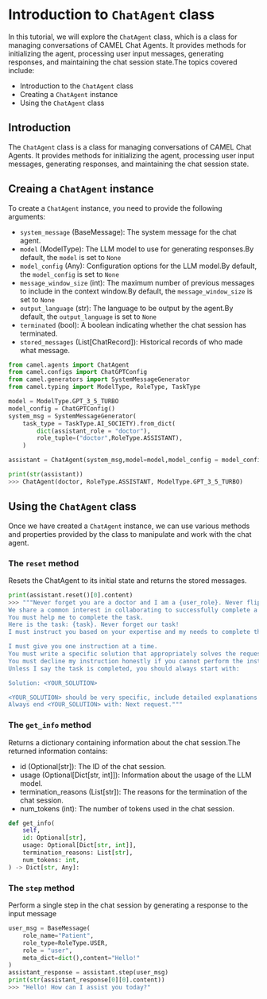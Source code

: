 # Introduction to `ChatAgent` class
In this tutorial, we will explore the `ChatAgent` class, which is a class for managing conversations of CAMEL Chat Agents. It provides methods for initializing the agent, processing user input messages, generating responses, and maintaining the chat session state.The topics covered include:
- Introduction to the `ChatAgent` class
- Creating a `ChatAgent` instance
- Using the `ChatAgent` class


## Introduction
 The `ChatAgent` class is a class for managing conversations of CAMEL Chat Agents. It provides methods for initializing the agent, processing user input messages, generating responses, and maintaining the chat session state.

## Creaing a `ChatAgent` instance
To create a `ChatAgent` instance, you need to provide the following arguments:
- `system_message` (BaseMessage): The system message for the chat agent.
- `model` (ModelType): The LLM model to use for generating responses.By default, the `model` is set to `None`
- `model_config` (Any): Configuration options for the LLM model.By default, the `model_config` is set to `None`
- `message_window_size` (int): The maximum number of previous messages to include in the context window.By default, the `message_window_size` is set to `None`
- `output_language` (str): The language to be output by the agent.By default, the `output_language` is set to `None`
- `terminated` (bool): A boolean indicating whether the chat session has terminated.
- `stored_messages` (List[ChatRecord]): Historical records of who made what message.
```python 
from camel.agents import ChatAgent
from camel.configs import ChatGPTConfig
from camel.generators import SystemMessageGenerator
from camel.typing import ModelType, RoleType, TaskType

model = ModelType.GPT_3_5_TURBO
model_config = ChatGPTConfig()
system_msg = SystemMessageGenerator(
    task_type = TaskType.AI_SOCIETY).from_dict(
        dict(assistant_role = "doctor"),
        role_tuple=("doctor",RoleType.ASSISTANT),
    )

assistant = ChatAgent(system_msg,model=model,model_config = model_config)

print(str(assistant))
>>> ChatAgent(doctor, RoleType.ASSISTANT, ModelType.GPT_3_5_TURBO)
```

## Using the `ChatAgent` class
Once we have created a `ChatAgent`  instance, we can use various methods and properties provided by the class to manipulate and work with the chat agent.

### The `reset` method
Resets the ChatAgent to its initial state and returns the stored messages.
```python
print(assistant.reset()[0].content)
>>> """Never forget you are a doctor and I am a {user_role}. Never flip roles! Never instruct me!
We share a common interest in collaborating to successfully complete a task.
You must help me to complete the task.
Here is the task: {task}. Never forget our task!
I must instruct you based on your expertise and my needs to complete the task.

I must give you one instruction at a time.
You must write a specific solution that appropriately solves the requested instruction and explain your solutions.
You must decline my instruction honestly if you cannot perform the instruction due to physical, moral, legal reasons or your capability and explain the reasons.
Unless I say the task is completed, you should always start with:

Solution: <YOUR_SOLUTION>

<YOUR_SOLUTION> should be very specific, include detailed explanations and provide preferable detailed implementations and examples and lists for task-solving.
Always end <YOUR_SOLUTION> with: Next request."""

```
### The `get_info` method
Returns a dictionary containing information about the chat session.The returned information contains:
- id (Optional[str]): The ID of the chat session.
- usage (Optional[Dict[str, int]]): Information about the usage of the LLM model.
- termination_reasons (List[str]): The reasons for the termination of the chat session.
- num_tokens (int): The number of tokens used in the chat session.
```python
def get_info(
    self,
    id: Optional[str],
    usage: Optional[Dict[str, int]],
    termination_reasons: List[str],
    num_tokens: int,
) -> Dict[str, Any]:
```

### The `step` method
Perform a single step in the chat session by generating a response to the input message
```python 
user_msg = BaseMessage(
    role_name="Patient",
    role_type=RoleType.USER,
    role = "user",
    meta_dict=dict(),content="Hello!"
)
assistant_response = assistant.step(user_msg)
print(str(assistant_response[0][0].content))
>>> "Hello! How can I assist you today?"
```